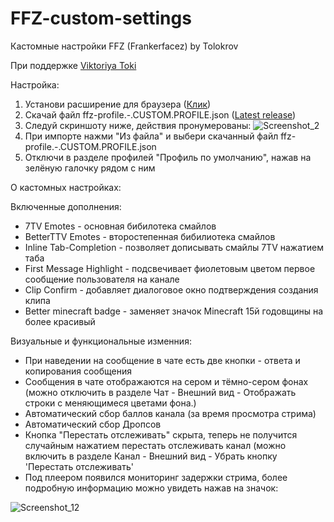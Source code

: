 # FFZ-custom-settings
Кастомные настройки FFZ (Frankerfacez) by Tolokrov

При поддержке [Viktoriya Toki](https://www.twitch.tv/viktoriya_toki)

Настройка:
1) Установи расширение для браузера ([Клик](https://www.frankerfacez.com/))
2) Скачай файл ffz-profile.-.CUSTOM.PROFILE.json ([Latest release](https://github.com/Tolokrov/FFZ-custom-settings/releases/tag/1.0.0))
3) Следуй скриншоту ниже, действия пронумерованы:
![Screenshot_2](https://github.com/user-attachments/assets/76324b37-bc9d-43ca-a0bf-9548ccc99bd5)
4) При импорте нажми "Из файла" и выбери скачанный файл ffz-profile.-.CUSTOM.PROFILE.json
5) Отключи в разделе профилей "Профиль по умолчанию", нажав на зелёную галочку рядом с ним

О кастомных настройках:

Включенные дополнения:
+ 7TV Emotes - основная бибилотека смайлов
+ BetterTTV Emotes - второстепенная бибилиотека смайлов
+ Inline Tab-Completion - позволяет дописывать смайлы 7TV нажатием таба
+ First Message Highlight - подсвечивает фиолетовым цветом первое сообщение пользователя на канале
+ Clip Confirm - добавляет диалоговое окно подтверждения создания клипа
+ Better minecraft badge - заменяет значок Minecraft 15й годовщины на более красивый

Визуальные и функциональные изменния:
+ При наведении на сообщение в чате есть две кнопки - ответа и копирования сообщения
+ Сообщения в чате отображаются на сером и тёмно-сером фонах (можно отключить в разделе Чат - Внешний вид - Отображать строки с меняющимеся цветами фона.)
+ Автоматический сбор баллов канала (за время просмотра стрима)
+ Автоматический сбор Дропсов
+ Кнопка "Перестать отслеживать" скрыта, теперь не получится случайным нажатием перестать отслеживать канал (можно включить в разделе Канал - Внешний вид - Убрать кнопку 'Перестать отслеживать'
+ Под плеером появился мониторинг задержки стрима, более подробную информацию можно увидеть нажав на значок:

![Screenshot_12](https://github.com/user-attachments/assets/80c7dc6c-c569-411a-a388-36cefb60a9fd)
